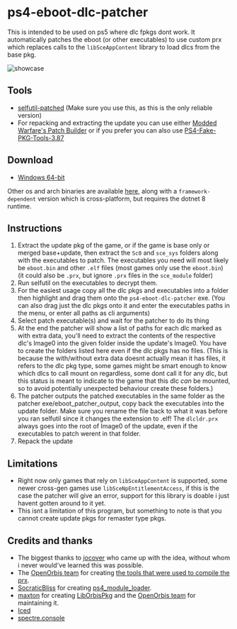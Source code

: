 # ps4-eboot-dlc-patcher

This is intended to be used on ps5 where dlc fpkgs dont work. It automatically patches the eboot (or other executables) to use custom prx which replaces calls to the `libSceAppContent` library to load dlcs from the base pkg.

![showcase](https://github.com/idlesauce/ps4-eboot-dlc-patcher/assets/148508202/87d5fb21-f442-45b5-bba9-d4cff2e5de2d)

## Tools
- [selfutil-patched](https://github.com/xSpecialFoodx/SelfUtil-Patched) (Make sure you use this, as this is the only reliable version)
- For repacking and extracting the update you can use either [Modded Warfare's Patch Builder](https://www.mediafire.com/file/xw0zn2e0rjaf5k7/Patch_Builder_v1.3.3.zip/file) or if you prefer you can also use [PS4-Fake-PKG-Tools-3.87](https://github.com/CyB1K/PS4-Fake-PKG-Tools-3.87)

## Download
- [Windows 64-bit](https://github.com/idlesauce/ps4-eboot-dlc-patcher/releases/latest/download/ps4-eboot-dlc-patcher-win-x64.exe)

Other os and arch binaries are available [here](https://github.com/idlesauce/ps4-eboot-dlc-patcher/releases/latest), along with a `framework-dependent` version which is cross-platform, but requires the dotnet 8 runtime.
  
## Instructions
1. Extract the update pkg of the game, or if the game is base only or merged base+update, then extract the `Sc0` and `sce_sys` folders along with the executables to patch. The executables you need will most likely be `eboot.bin` and other `.elf` files (most games only use the `eboot.bin`) (it could also be `.prx`, but ignore `.prx` files in the `sce_module` folder)
1. Run selfutil on the executables to decrypt them.
1. For the easiest usage copy all the dlc pkgs and executables into a folder then highlight and drag them onto the `ps4-eboot-dlc-patcher` exe. (You can also drag just the dlc pkgs onto it and enter the executables paths in the menu, or enter all paths as cli arguments)
1. Select patch executable(s) and wait for the patcher to do its thing
1. At the end the patcher will show a list of paths for each dlc marked as with extra data, you'll need to extract the contents of the respective dlc's Image0 into the given folder inside the update's Image0. You have to create the folders listed here even if the dlc pkgs has no files. (This is because the with/without extra data doesnt actually mean it has files, it refers to the dlc pkg type, some games might be smart enough to know which dlcs to call mount on regardless, some dont call it for any dlc, but this status is meant to indicate to the game that this dlc *can* be mounted, so to avoid potentially unexpected behaviour create these folders.)
1. The patcher outputs the patched executables in the same folder as the patcher exe/eboot_patcher_output, copy back the executables into the update folder. Make sure you rename the file back to what it was before you ran selfutil since it changes the extension to .elf! The `dlcldr.prx` always goes into the root of Image0 of the update, even if the executables to patch werent in that folder.
1. Repack the update

## Limitations
- Right now only games that rely on `libSceAppContent` is supported, some newer cross-gen games use `libSceNpEntitlementAccess`, if this is the case the patcher will give an error, support for this library is doable i just havent gotten around to it yet.
- This isnt a limitation of this program, but something to note is that you cannot create update pkgs for remaster type pkgs.

## Credits and thanks
- The biggest thanks to [jocover](https://github.com/jocover) who came up with the idea, without whom i never would've learned this was possible.
- The [OpenOrbis team](https://github.com/OpenOrbis) for creating [the tools that were used to compile the prx](https://github.com/OpenOrbis/OpenOrbis-PS4-Toolchain).
- [SocraticBliss](https://github.com/SocraticBliss) for creating [ps4_module_loader](https://github.com/SocraticBliss/ps4_module_loader/).
- [maxton](https://github.com/maxton) for creating [LibOrbisPkg](https://github.com/OpenOrbis/LibOrbisPkg) and the [OpenOrbis team](https://github.com/OpenOrbis) for maintaining it.
- [Iced](https://github.com/icedland/iced)
- [spectre.console](https://github.com/spectreconsole/spectre.console)
